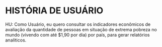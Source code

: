# HISTÓRIA DE USUÁRIO

HU: Como Usuário, eu quero consultar os indicadores econômicos de avaliação da quantidade de pessoas em situação de extrema pobreza
no mundo (vivendo com até $1,90 por dia) por país, para gerar relatórios analíticos.